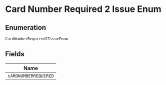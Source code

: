 
# Card Number Required 2 Issue Enum

## Enumeration

`CardNumberRequired2IssueEnum`

## Fields

| Name |
|  --- |
| `cARDNUMBERREQUIRED` |


